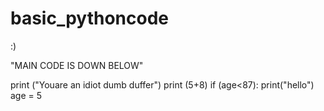 # basic_pythoncode
:)







"MAIN   CODE IS DOWN BELOW"


print ("Youare an idiot dumb duffer")
print (5+8)
if (age<87):
    print("hello")
    age = 5
